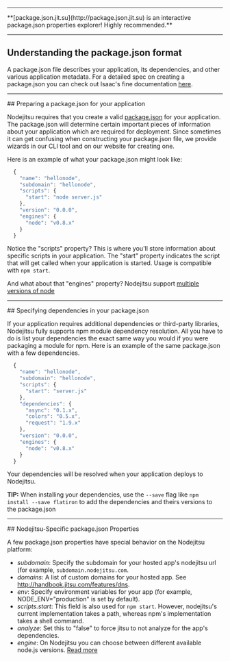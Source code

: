 <hr>
**[package.json.jit.su](http://package.json.jit.su) is an interactive package.json properties explorer! Highly recommended.**
<hr>

## Understanding the package.json format
A package.json file describes your application, its dependencies, and other various application metadata. For a detailed spec on creating a package.json you can check out Isaac's fine documentation [here](https://npmjs.org/doc/json.html). 

<hr>
## Preparing a package.json for your application

Nodejitsu requires that you create a valid [package.json](#package_json) for your application. The package.json will determine certain important pieces of information about your application which are required for deployment. Since sometimes it can get confusing when constructing your package.json file, we provide wizards in our CLI tool and on our website for creating one. 

Here is an example of what your package.json might look like:

``` js
  {
    "name": "hellonode",
    "subdomain": "hellonode",
    "scripts": {
      "start": "node server.js"
    },
    "version": "0.0.0",
    "engines": {
      "node": "v0.8.x"
    }
  }
```

Notice the "scripts" property? This is where you'll store information about specific scripts in your application. The "start" property indicates the script that will get called when your application is started. Usage is compatible with `npm start`.

And what about that "engines" property? Nodejitsu support [multiple versions of node](/features#feature/multi-node)

<hr>
## Specifying dependencies in your package.json

If your application requires additional dependencies or third-party libraries, Nodejitsu fully supports npm module dependency resolution. All you have to do is list your dependencies the exact same way you would if you were packaging a module for npm. Here is an example of the same package.json with a few dependencies.

<a name="package_json"></a>
``` js
  {
    "name": "hellonode",
    "subdomain": "hellonode",
    "scripts": {
      "start": "server.js"
    },
    "dependencies": {
      "async": "0.1.x",
      "colors": "0.5.x",
      "request": "1.9.x"
    },
    "version": "0.0.0",
    "engines": {
      "node": "v0.8.x"
    }
  }
````

Your dependencies will be resolved when your application deploys to Nodejitsu.

**TIP:** When installing your dependencies, use the `--save` flag like `npm install --save flatiron` to add the dependencies and theirs versions to the package.json

<hr>
## Nodejitsu-Specific package.json Properties

A few package.json properties have special behavior on the Nodejitsu platform:

* *subdomain*: Specify the subdomain for your hosted app's nodejitsu url (for example, `subdomain.nodejitsu.com`.
* *domains*: A list of custom domains for your hosted app. See <http://handbook.jitsu.com/features/dns>.
* *env*: Specify environment variables for your app (for example, NODE_ENV="production" is set by default).
* *scripts.start*: This field is also used for `npm start`. However, nodejitsu's current implementation takes a path, whereas npm's implementation takes a shell command.
* *analyze*: Set this to "false" to force jitsu to not analyze for the app's dependencies.
* *engine*: On Nodejitsu you can choose between different available node.js versions. [Read more](/features#feature/multi-node)

[meta:title]: <> (Get into package.json)
